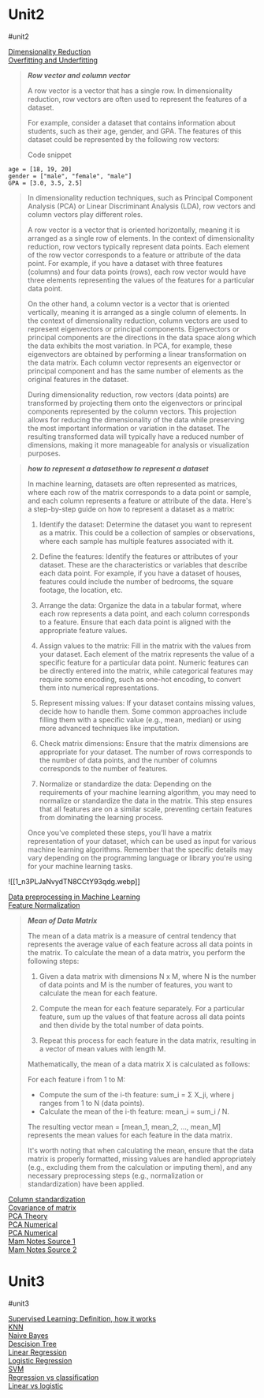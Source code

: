 
# Unit2
#unit2 

[Dimensionality Reduction](https://www.geeksforgeeks.org/dimensionality-reduction/)  
[Overfitting and Underfitting](https://www.geeksforgeeks.org/underfitting-and-overfitting-in-machine-learning/)  

> ***Row vector and column vector***
>
>   
> A row vector is a vector that has a single row. In dimensionality reduction, row vectors are often used to represent the features of a dataset.
>
> For example, consider a dataset that contains information about students, such as their age, gender, and GPA. The features of this dataset could be represented by the following row vectors:
>
> Code snippet
```
age = [18, 19, 20]
gender = ["male", "female", "male"]
GPA = [3.0, 3.5, 2.5]
```
>
> In dimensionality reduction techniques, such as Principal Component Analysis (PCA) or Linear Discriminant Analysis (LDA), row vectors and column vectors play different roles.
>
> A row vector is a vector that is oriented horizontally, meaning it is arranged as a single row of elements. In the context of dimensionality reduction, row vectors typically represent data points. Each element of the row vector corresponds to a feature or attribute of the data point. For example, if you have a dataset with three features (columns) and four data points (rows), each row vector would have three elements representing the values of the features for a particular data point.
>
> On the other hand, a column vector is a vector that is oriented vertically, meaning it is arranged as a single column of elements. In the context of dimensionality reduction, column vectors are used to represent eigenvectors or principal components. Eigenvectors or principal components are the directions in the data space along which the data exhibits the most variation. In PCA, for example, these eigenvectors are obtained by performing a linear transformation on the data matrix. Each column vector represents an eigenvector or principal component and has the same number of elements as the original features in the dataset.
>
>  During dimensionality reduction, row vectors (data points) are transformed by projecting them onto the eigenvectors or principal components represented by the column vectors. This projection allows for reducing the dimensionality of the data while preserving the most important information or variation in the dataset. The resulting transformed data will typically have a reduced number of dimensions, making it more manageable for analysis or visualization purposes.


>***how to represent a datasethow to represent a dataset***
>
>In machine learning, datasets are often represented as matrices, where each row of the matrix corresponds to a data point or sample, and each column represents a feature or attribute of the data. Here's a step-by-step guide on how to represent a dataset as a matrix:
>  
>  1. Identify the dataset: Determine the dataset you want to represent as a matrix. This could be a collection of samples or observations, where each sample has multiple features associated with it.
>  
>  2. Define the features: Identify the features or attributes of your dataset. These are the characteristics or variables that describe each data point. For example, if you have a dataset of houses, features could include the number of bedrooms, the square footage, the location, etc.
>  
>  3. Arrange the data: Organize the data in a tabular format, where each row represents a data point, and each column corresponds to a feature. Ensure that each data point is aligned with the appropriate feature values.
>  
>  4. Assign values to the matrix: Fill in the matrix with the values from your dataset. Each element of the matrix represents the value of a specific feature for a particular data point. Numeric features can be directly entered into the matrix, while categorical features may require some encoding, such as one-hot encoding, to convert them into numerical representations.
>  
>  5. Represent missing values: If your dataset contains missing values, decide how to handle them. Some common approaches include filling them with a specific value (e.g., mean, median) or using more advanced techniques like imputation.
>  
>  6. Check matrix dimensions: Ensure that the matrix dimensions are appropriate for your dataset. The number of rows corresponds to the number of data points, and the number of columns corresponds to the number of features.
>  
>  7. Normalize or standardize the data: Depending on the requirements of your machine learning algorithm, you may need to normalize or standardize the data in the matrix. This step ensures that all features are on a similar scale, preventing certain features from dominating the learning process.
>
>  Once you've completed these steps, you'll have a matrix representation of your dataset, which can be used as input for various machine learning algorithms. Remember that the specific details may vary depending on the programming language or library you're using for your machine learning tasks.


![[1_n3PLJaNvydTN8CCtY93qdg.webp]]

[Data preprocessing in Machine Learning](https://www.javatpoint.com/data-preprocessing-machine-learning)  
[Feature Normalization](https://www.javatpoint.com/normalization-in-machine-learning)  
> ***Mean of Data Matrix***
> 
> The mean of a data matrix is a measure of central tendency that represents the average value of each feature across all data points in the matrix. To calculate the mean of a data matrix, you perform the following steps:
>  
>  1. Given a data matrix with dimensions N x M, where N is the number of data points and M is the number of features, you want to calculate the mean for each feature.
>  
>  2. Compute the mean for each feature separately. For a particular feature, sum up the values of that feature across all data points and then divide by the total number of data points.
>  
>  3. Repeat this process for each feature in the data matrix, resulting in a vector of mean values with length M.
>  
>  Mathematically, the mean of a data matrix X is calculated as follows:
>  
>  For each feature i from 1 to M:
>  - Compute the sum of the i-th feature: sum_i = Σ X_ji, where j ranges from 1 to N (data points).
>  - Calculate the mean of the i-th feature: mean_i = sum_i / N.
>
> The resulting vector mean = [mean_1, mean_2, ..., mean_M] represents the mean values for each feature in the data matrix.
>
>  It's worth noting that when calculating the mean, ensure that the data matrix is properly formatted, missing values are handled appropriately (e.g., excluding them from the calculation or imputing them), and any necessary preprocessing steps (e.g., normalization or standardization) have been applied.


[Column standardization](https://medium.com/@jalesh.j/column-normalization-and-column-standardization-in-machine-learning-e056501056b)  
[Covariance of matrix](https://www.geeksforgeeks.org/covariance-matrix/)  
[PCA Theory](https://www.geeksforgeeks.org/ml-principal-component-analysispca/)  
[PCA Numerical](https://www.youtube.com/watch?v=v5vEP9HgdZM)  
[PCA Numerical](https://youtu.be/MLaJbA82nzk)  
[Mam Notes Source 1](https://dugamakash.medium.com/dimensionality-reduction-zero-to-hero-part-i-2a821ad80099)  
[Mam Notes Source 2](https://dugamakash.medium.com/dimensionality-reduction-zero-to-hero-part-ii-747bb1ff4012)  


# Unit3
#unit3 

[Supervised Learning: Definition, how it works](https://www.javatpoint.com/supervised-machine-learning)  
[KNN](https://www.javatpoint.com/k-nearest-neighbor-algorithm-for-machine-learning)  
[Naive Bayes](https://www.javatpoint.com/machine-learning-naive-bayes-classifier)  
[Descision Tree](https://www.javatpoint.com/machine-learning-decision-tree-classification-algorithm)  
[Linear Regression](https://www.javatpoint.com/linear-regression-in-machine-learning)  
[Logistic Regression](https://www.javatpoint.com/logistic-regression-in-machine-learning)  
[SVM](https://www.javatpoint.com/machine-learning-support-vector-machine-algorithm)  
[Regression vs classification](https://www.javatpoint.com/regression-vs-classification-in-machine-learning)  
[Linear vs logistic](https://www.javatpoint.com/linear-regression-vs-logistic-regression-in-machine-learning)  






